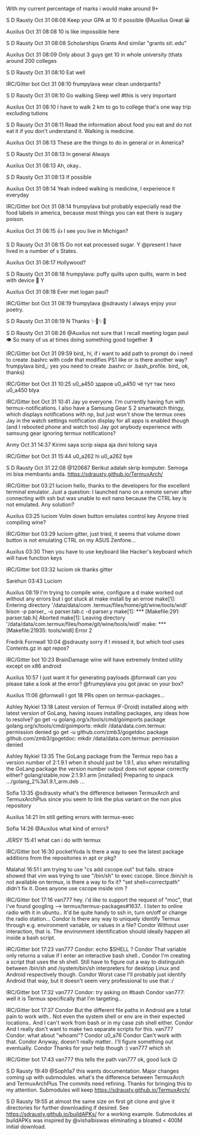 With my current percentage of marks i would make around 9+

S D Rausty Oct 31 08:08
Keep your GPA at 10 if possible @Auxilus
Great 😀

Auxilus Oct 31 08:08
10 is like impossible here

S D Rausty Oct 31 08:08
Scholarships
Grants
And similar "grants sit:.edu"

Auxilus Oct 31 08:09
Only about 3 guys get 10 in whole university (thats around 200 colleges

S D Rausty Oct 31 08:10
Eat well

IRC/Gitter bot Oct 31 08:10
frumpylava wear clean underpants?

S D Rausty Oct 31 08:10
Go walking
Sleep well #this is very important

Auxilus Oct 31 08:10
I have to walk 2 km to go to college
that's one way trip excluding tutions

S D Rausty Oct 31 08:11
Read the information about food you eat and do not eat it if you don't understand it.
Walking is medicine.

Auxilus Oct 31 08:13
These are the things to do in general or in America?

S D Rausty Oct 31 08:13
In general
Always

Auxilus Oct 31 08:13
Ah, okay..

S D Rausty Oct 31 08:13
If possible

Auxilus Oct 31 08:14
Yeah indeed walking is medicine, I experience it everyday

IRC/Gitter bot Oct 31 08:14
frumpylava but probably especially read the food labels in america, because most things you can eat there is sugary poison.

Auxilus Oct 31 08:15
👍
I see you live in Michigan?

S D Rausty Oct 31 08:15
Do not eat processed sugar.
Y
@present
I have lived in a number of s States.

Auxilus Oct 31 08:17
Hollywood?

S D Rausty Oct 31 08:18
frumpylava: puffy quilts upon quilts, warm in bed with device 📲
Y

Auxilus Oct 31 08:18
Ever met logan paul?

IRC/Gitter bot Oct 31 08:19
frumpylava @sdrausty I always enjoy your poetry.

S D Rausty Oct 31 08:19
N
Thanks
✨💎✨🚧

S D Rausty Oct 31 08:26
@Auxilus not sure that I recall meeting logan paul 👁
So many of us at times doing something good together 🏌

IRC/Gitter bot Oct 31 09:59
bird_ hi, if i want to add path to prompt do i need to create .bashrc with code that modifies PS1 like or is there another way?
frumpylava bird_: yes you need to create .bashrc or .bash_profile.
bird_ ok, thanks)

IRC/Gitter bot Oct 31 10:25
u0_a450 здаров
u0_a450 чё тут так тихо
u0_a450 blya

IRC/Gitter bot Oct 31 10:41
Jay yo everyone. I'm currently having fun with termux-notifications. I also have a Samsung Gear S 2 smartwatch thingy, which displays notifications with np, but just won't show the termux ones
Jay in the watch settings notification display for all apps is enabled though (and I rebooted phone and watch too)
Jay got anybody experience with samsung gear ignoring termux notifications?

Army Oct 31 14:37
Kirimi saya scrip siapa aja dsni
tolong saya

IRC/Gitter bot Oct 31 15:44
u0_a262 hi
u0_a262 bye

S D Rausty Oct 31 22:08
@120687 Berikut adalah skrip komputer. Semoga ini bisa membantu anda.
https://sdrausty.github.io/TermuxArch/

IRC/Gitter bot 03:21
luciom hello, thanks to the developers for the excellent terminal emulator. Just a question: I launched nano on a remote server after connecting with ssh but was unable to exit nano because the CTRL key is not emulated. Any solution?

Auxilus 03:25
luciom
Volm down button emulates control key
Anyone tried compiling wine?

IRC/Gitter bot 03:29
luciom gitter, just tried, it seems that volume down button is not emulating CTRL on my ASUS Zenfone...

Auxilus 03:30
Then you have to use keyboard like Hacker's keyboard which will have function keys

IRC/Gitter bot 03:32
luciom ok thanks gitter

Sarehun 03:43
Luciom

Auxilus 08:19
I'm trying to compile wine, configure a d make worked out without any errors but i got stuck at make install by an erroe
make[1]: Entering directory '/data/data/com .termux/files/home/git/wine/tools/widl' bison -p parser_ -o parser.tab.c -d parser.y make[1]: *** [Makefile:291: parser.tab.h] Aborted make[1]: Leaving directory '/data/data/com.termux/files/home/git/wine/tools/widl' make: *** [Makefile:21935: tools/widl] Error 2

Fredrik Fornwall 10:04
@sdrausty sorry if I missed it, but which tool uses Contents.gz in apt repos?

IRC/Gitter bot 10:23
BrainDamage wine will have extremely limited utility except on x86 android

Auxilus 10:57
I just want it for generating payloads
@fornwall can you please take a look at the error?
@frumpylava you got javac on your box?

Auxilus 11:06
@fornwall i got 18 PRs open on termux-packages...

Ashley Nykiel 13:18
Latest version of Termux (F-Droid) installed along with latest version of GoLang, having issues installing packages, any ideas how to resolve?
go get -u golang.org/x/tools/cmd/goimports
package golang.org/x/tools/cmd/goimports: mkdir /data/data.com.termux: permission denied
go get -u github.com/zmb3/gogetdoc
package github.com/zmb3/gogetdoc: mkdir /data/data.com.termux: permission denied

Ashley Nykiel 13:35
The GoLang package from the Termux repo has a version number of 2:1.9.1 when it should just be 1.9.1, also when reinstalling the GoLang package the version number output does not appear correctly either?
golang/stable,now 2:1.9.1 arm [installed]
Preparing to unpack .../golang_2%3a1.9.1_arm.deb ...

Sofia 13:35
@sdrausty what's the difference between TermuxArch and TermuxArchPlus since you seem to link the plus variant on the non plus repository

Auxilus 14:21
Im still getting errors with termux-exec

Sofia 14:26
@Auxilus what kind of errors?

JERSY 15:41
what can i do with termux

IRC/Gitter bot 16:30
pocketYoda Is there a way to see the latest package additions from the repositories in apt or pkg?

Malahal 16:51
I am trying to use "cs add cscope.out" but fails. strace showed that vim was trying to use "/bin/sh" to exec cscope. Since /bin/sh is not available on termux, is there a way to fix it? "set shell=correctpath" didn't fix it.
Does anyone use cscope inside vim ?

IRC/Gitter bot 17:16
van777 hey. i'd like to support the request of "moc", that i've found googling --> termux/termux-packages#1637.. I listen to online radio with it in ubuntu.. It'd be quite handy to ssh in, turn on/off or change the radio station...
Condor Is there any way to uniquely identify Termux through e.g. environment variable, or values in a file?
Condor Without user interaction, that is. The environment identification should ideally happen all inside a bash script.

IRC/Gitter bot 17:23
van777 Condor: echo $SHELL ?
Condor That variable only returns a value if I enter an interactive bash shell..
Condor I'm creating a script that uses the sh shell. Still have to figure out a way to distinguish between /bin/sh and /system/bin/sh interpreters for desktop Linux and Android respectively though.
Condor Worst case I'll probably just identify Android that way, but it doesn't seem very professional to use that :/

IRC/Gitter bot 17:32
van777 Condor: try asking on #bash
Condor van777: well it is Termux specifically that I'm targeting..

IRC/Gitter bot 17:37
Condor But the different file paths in Android are a total pain to work with.. Not even the system shell or env are in their expected locations.. And I can't work from bash or in my case zsh shell either.
Condor And I really don't want to make two separate scripts for this.
van777 Condor: what about "whoami"?
Condor u0_a76
Condor Can't work with that.
Condor Anyway, doesn't really matter.. I'll figure something out eventually.
Condor Thanks for your help though :)
van777 which sh

IRC/Gitter bot 17:43
van777 this tells the path
van777 ok, good luck :wink:

S D Rausty 19:49
@Soph1a7 this wants documentation. Major changes coming up with submodules.
what's the difference between TermuxArch and TermuxArchPlus
The commits need refining. Thanks for bringing this to my attention.
Submodules will keep
https://sdrausty.github.io/TermuxArch/

S D Rausty 19:55
at almost the same size on first git clone and give it directories for further downloading if desired. See
https://sdrausty.github.io/buildAPKs/ for a working example. Submodules at buildAPKs was inspired by @vishalbiswas eliminating a bloated < 400M initial download.
